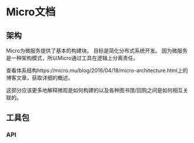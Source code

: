 # Micro文档

## 架构
Micro为微服务提供了基本的构建块。 目标是简化分布式系统开发。 因为微服务是一种架构模式，所以Micro通过工具在逻辑上分离责任。

查看体系结构https://micro.mu/blog/2016/04/18/micro-architecture.html上的博客文章，获取详细的概述。

这部分应该更多地解释微观是如何构建的以及各种图书馆/回购之间是如何相互关联的。

## 工具包

### API
